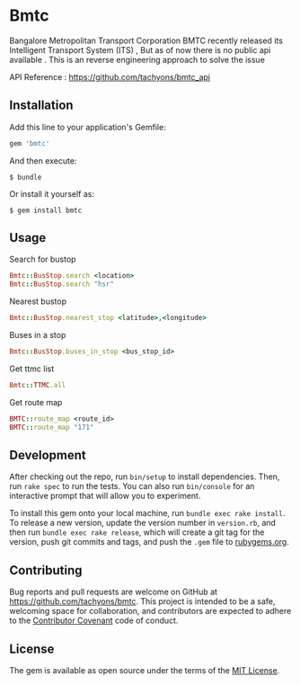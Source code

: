 # Bmtc

Bangalore Metropolitan Transport Corporation BMTC recently released its Intelligent Transport System (ITS) , But as of now there is no public api available . This is an reverse engineering approach to solve the issue

API Reference : https://github.com/tachyons/bmtc_api

## Installation

Add this line to your application's Gemfile:

```ruby
gem 'bmtc'
```

And then execute:

    $ bundle

Or install it yourself as:

    $ gem install bmtc

## Usage

Search for bustop
```ruby
Bmtc::BusStop.search <location>
Bmtc::BusStop.search "hsr"
```
Nearest bustop

```ruby
Bmtc::BusStop.nearest_stop <latitude>,<longitude>
```

Buses in a stop
```ruby
Bmtc::BusStop.buses_in_stop <bus_stop_id>
```
Get ttmc list

```ruby
Bmtc::TTMC.all
```

Get route map

```ruby
BMTC::route_map <route_id>
BMTC::route_map "171"
```
## Development

After checking out the repo, run `bin/setup` to install dependencies. Then, run `rake spec` to run the tests. You can also run `bin/console` for an interactive prompt that will allow you to experiment.

To install this gem onto your local machine, run `bundle exec rake install`. To release a new version, update the version number in `version.rb`, and then run `bundle exec rake release`, which will create a git tag for the version, push git commits and tags, and push the `.gem` file to [rubygems.org](https://rubygems.org).

## Contributing

Bug reports and pull requests are welcome on GitHub at https://github.com/tachyons/bmtc. This project is intended to be a safe, welcoming space for collaboration, and contributors are expected to adhere to the [Contributor Covenant](http://contributor-covenant.org) code of conduct.


## License

The gem is available as open source under the terms of the [MIT License](http://opensource.org/licenses/MIT).
